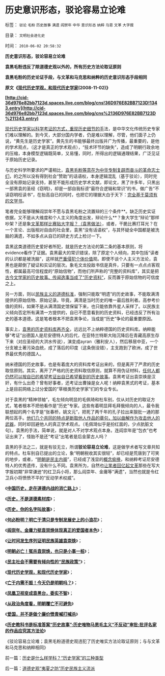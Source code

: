 # 历史意识形态，驳论容易立论难

标签： `驳论` `毛粉` `历史故事` `满遗` `阎崇年` `中华` `意识形态` `纳粹` `马恩` `文革` `大字报` 

目录： `文明社会进化史`

时间： `2010-06-02 20:58:32`

**历史意识形态，驳论容易立论难**

**袁黑毛粉违反了除道德史观以外的，所有历史方法论取证原则**

**袁黑毛粉的历史论证手段，与文革和马克思和纳粹的历史意识形态手段相同**

**原文《[现代历史学观，和现代历史学家](../../../2008/11/2/现代历史学观，和现代历史学家.md)(2008-11-02)》**

**[http://cid-36d976e82bb7123d.spaces.live.com/blog/cns!36D976E82BB7123D!1343.entry](http://cid-36d976e82bb7123d.spaces.live.com/blog/cns%2136D976E82BB7123D%211343.entry)**

[现代历史学家以科学考证的方式，重现历史细节的手](../../../2010/4/22/大历史观的历史是枯燥的技术逻辑分析.md)法，是中华文化传统历史专家们难以理解的。到今天，大部分国内学者，仍是难以理解，尽管，他们面子上仍说，“黄先生是历史学家”。黄先生的书能够最终出版并广为传播，最重要的，是他的学术观点，（这才是真正的学术观点），“技术环节的缺失”，造成了明朝行政余地的压缩，本身模型逻辑既简单，又易懂，同时，所得出的逻辑通理结果，广泛见证于原始历史记录。

与历史科学所要求的严谨相比，[袁黑毛粉等意在为中华专制复辟而奋斗的革命志士们](../../../2010/5/14/唯恐天下不乱的革命家.md)，的之所以没有得到社会“赞助”的话语权，本身逻辑混乱（基于驳论），同时完全没有原始记录支持，甚至不能形成历史学术文献，即论文，黑了许多年，只黑出一部黑袁的圣经《窃明》，却是一部自我标谤“最符合逻辑和常识”的书，做广告“不读窃明枉读书”，在抬高自已的同时，也把它的理据大白于天下：[完全基于莫须有的文学书](../../../2010/2/4/阅读历史和现实认识的方法论.md)。

笔者完全能够理解阎崇年不愿与袁黑毛粉之流置辩的三个条件**。缺乏历史实证依据，又不是从大维度和个人主义的角度出发，辩论什么**？象大学生“辩论”那样吵架？还是象[文革那样比赛贴大字报？（袁黑做法）](../../../2008/8/31/“大学无书”，远离中国式诡辩！.md)，或者，干脆比赛打耳光？在一个言论、出版相对自由的社会里，袁黑“没有话语权”，与其怀疑全中国都是被洗脑的满遗，不如多点从自已的研史方式上检讨一下。

袁黑这类道德历史爱好者所犯，就是历史方法论的第二条的基本原则，将evidence看作了证据。袁黑最大的常识错误，除了原定个人倾向，其中包括“读者的认识都是被洗脑”，这样就[严重侵犯个体价值](../../../2010/5/20/为什么我的观点就是对的？别人是错的？.md)观。即使不谈个人主义方法论，袁黑也是颠倒了疑证和实证的层次。象毛文龙投敌书信是真件，只要有一点点点客观性，都属最高可信程度的“原始信物”，而他们所声称的“完整的资料库”，其实是把[古今文学家的历史故事、传闻逸事当成了“历史资料”](../../../2010/2/5/历史故事和历史学的方法论.md)，反而置于原始信物的可信度之上。

另一方面，则以[民族主义的道德标准](../../../2010/5/9/历史是必须被假设的.md)，强制只能取“明遗”的历史故事，不能取满清提供的原始信物、原始记录。毕竟，满清是当时历史的唯一最后胜利者。高参考价值的资料，如果不是从满清国史馆保留下来，也只能依靠外星人采样了。以民族主义倾向否定所有满清一方提供的，自已不愿意看到的历史资料，已经违反了所有治史的基本道德。这是笔者根本不把袁黑争论，当成是“历史”争论的最重要原因。

事实上，[袁黑的历史资料库再齐全](../../../2008/10/25/袁崇焕的是是非非：历史，不是道德素材库.md)，远远比不上纳粹德国的历史资料库。纳粹能够“考证”出德国人是尼安德特人的后代，在亚特兰特斯大陆沉降后在青藏高原生存下来（对应圣经的大洪水传说），演变成ayran（雅利安人），然后移居中亚，一个分支被土著污染血统，成了落后的印度（这条倒没错），主支跑到了欧洲，成了世界最优秀的德国人。

纳米德国的历史故事，也是有着庞大的资料库考证出来的，但是离开了严肃的历史取信原则。其实，离开了严格的历史资料取信原则，就算不用伪证材料，[任何人都仍然可以按自已的希望考证出自已希望看到的历史故事](../../../2009/7/10/三脚猫真理艺术.md)。袁黑考证出袁崇焕是汉奸，有什么出奇？曾有好事者，还考证出曹操是女人呢！纳粹袁黑式的考证，基本上是目前网络上过分爱国的“草根类历史学家”们的专业专长。

对于袁黑的“精神领袖”，毛左倾向明显的毛佩琦和杜车别，仅从对历史的取证方式，笔者根本不把他看作是“历史”专家。这些有着明显拜毛拜俄倾向的人，最令我联想起的两个名字是“张春桥，姚文元”，把死了两千年的孔子拉出来狠批一通的那两位高手。[他们几个共同的特点是断取他人作品的章句，加以曲解作为攻击他人的武器](../../../2009/5/14/中国式诡辩：利用汉语歧义特点曲解.md)，同时却回避他人的真正学术观点。（毛佩琦似乎是扮红面的，少点肮脏文句）。袁黑的手法，简单说，就是对人不对学术观点本身。连阎崇年是“包衣”也考证出来了，怪胎不是还“考证”出笔者是后金蒙古人吗？

袁黑的手法之二，就是有驳无立，所谓**驳论容易立论难**，这是做学术者写文章共知的特点。杜车别自已提出的立论，象“明朝税收其实很轻”，却已经是荒唐到了可笑的地步，或者，“[明朝是民主内阁](http://darthvad.blog.163.com/blog/static/5339947020094211013072/)”，已经成了浅显的[概念偷换](../../../2010/5/4/科学开始于精确概念定义.md)，和纳粹考证尼安德特人的优秀遗传，没有什么不同。袁黑所为，自然也[让笔者回亿起文革](../../../2009/11/12/小农意识的暴力倾向和文革.md)那些在写大字报初期“非常谦逊”的红卫兵小将，那么阎崇年、金庸等“满遗”，当然也就是令红卫兵小将愤愤不平的“反动学术权威”。

《[**中国历史，走在道德内战的消亡路上**](../../../2008/10/25/明末历史在儒教道德口水仗中模糊.md)》；

《[**历史，不是道德素材库**](../../../2008/10/25/袁崇焕的是是非非：历史，不是道德素材库.md)》；

《[**历史，你的名字叫故事**](../../../2008/10/25/历史，你的名字叫故事.md)》；

《[**何必粉明？明亡于清只是专制发展史上的小浪花**](http://blog.sina.com.cn/s/blog_5563a64d0100axbn.html)》；

《[**阎崇年、金庸力挺袁崇焕体现真正的爱国者本色**](../../../2008/10/26/阎崇年、金庸力挺袁崇焕体现真正的爱国者本色.md)》；

《[**让时间发生序列证明民族英雄袁崇焕**](http://xn--1brw5bf0q0qbg1rug5fm60ci4ki8jdk2bi7n3uj0jak46kmzc/)》；

《[**明朝必亡！冤杀袁崇焕，也只是小事一桩**](http://xn--%21,-wu2cpo8gueq8ud7ef4w0icswlwlurmax4iepr7mcu0cvd2g/)》；

《[**民主社会不需要有倾向性的“民族政策”**](../../../2008/10/29/民主社会不需要有倾向性的“民族政策”.md)》；

《[**现代历史学观，和现代历史学家**](../../../2008/11/2/现代历史学观，和现代历史学家.md)》；

《[**亡于内需不振！今天仍是明朝吗？**](../../../2008/11/3/亡于内需不振！今天仍是明朝吗？.md)》；

《[**凤凰卫视变成袁黑台，委实不智**](../../../2008/11/8/凤凰卫视变成袁黑台，委实不智.md)》；

《[**从政治角度看，明朝覆亡不可避免**](http://blog.sina.com.cn/s/blog_5563a64d0100b1w8.html)》

《[**爱国，并不是做个廉价愤青喊打喊杀**](../../../2008/11/10/爱国，并不是做个廉价愤青喊打喊杀.md)》

《[**历史教科书是标准答案“历史故事”;历史唯物马恩毛主义“不反动”审批;批评名家的作品应究其方法论**](../../../2010/6/2/历史教科书是有标准答案的“历史故事”.md)》

《驳论容易立论难；袁黑毛粉道德史观违犯了历史唯实方法论取证原则；与与文革和马克思和纳粹相同》



前一篇：[历史是什么样学科？“历史学家”的三种类型](../../../2010/6/2/历史是什么样学科？“历史学家”的三种类型.md)

后一篇：[道德史观“夷夏之防”历史民族主义流派](../../../2010/6/2/道德史观“夷夏之防”历史民族主义流派.md)